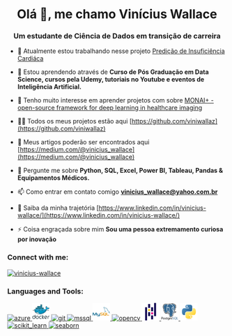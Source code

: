 <h1 align="center">Olá 👋, me chamo Vinícius Wallace</h1>
<h3 align="center">Um estudante de Ciência de Dados em transição de carreira</h3>

- 🔭 Atualmente estou trabalhando nesse projeto [Predição de Insuficiência Cardiáca](https://github.com/viniwallaz/Heart_failure)

- 🌱 Estou aprendendo através de **Curso de Pós Graduação em Data Science, cursos pela Udemy, tutoriais no Youtube e eventos de Inteligência Artificial.**

- 🤝 Tenho muito interesse em aprender projetos com sobre [MONAI+ - open-source framework for deep learning in healthcare imaging](https://github.com/Project-MONAI/MONAI)

- 👨‍💻 Todos os meus projetos estão aqui [https://github.com/viniwallaz](https://github.com/viniwallaz)

- 📝 Meus artigos poderão ser encontrados aqui [https://medium.com/@vinicius_wallace](https://medium.com/@vinicius_wallace)

- 💬 Pergunte me sobre **Python, SQL, Excel, Power BI, Tableau, Pandas & Equipamentos Médicos.**

- 📫 Como entrar em contato comigo **vinicius_wallace@yahoo.com.br**

- 📄 Saiba da minha trajetória [https://www.linkedin.com/in/vinicius-wallace/](https://www.linkedin.com/in/vinicius-wallace/)

- ⚡ Coisa engraçada sobre mim **Sou uma pessoa extremamento curiosa por inovação**

<h3 align="left">Connect with me:</h3>
<p align="left">
<a href="https://linkedin.com/in/vinicius-wallace" target="blank"><img align="center" src="https://raw.githubusercontent.com/rahuldkjain/github-profile-readme-generator/master/src/images/icons/Social/linked-in-alt.svg" alt="vinicius-wallace" height="30" width="40" /></a>
</p>

<h3 align="left">Languages and Tools:</h3>
<p align="left"> <a href="https://azure.microsoft.com/en-in/" target="_blank" rel="noreferrer"> <img src="https://www.vectorlogo.zone/logos/microsoft_azure/microsoft_azure-icon.svg" alt="azure" width="40" height="40"/> </a> <a href="https://www.docker.com/" target="_blank" rel="noreferrer"> <img src="https://raw.githubusercontent.com/devicons/devicon/master/icons/docker/docker-original-wordmark.svg" alt="docker" width="40" height="40"/> </a> <a href="https://git-scm.com/" target="_blank" rel="noreferrer"> <img src="https://www.vectorlogo.zone/logos/git-scm/git-scm-icon.svg" alt="git" width="40" height="40"/> </a> <a href="https://www.microsoft.com/en-us/sql-server" target="_blank" rel="noreferrer"> <img src="https://www.svgrepo.com/show/303229/microsoft-sql-server-logo.svg" alt="mssql" width="40" height="40"/> </a> <a href="https://www.mysql.com/" target="_blank" rel="noreferrer"> <img src="https://raw.githubusercontent.com/devicons/devicon/master/icons/mysql/mysql-original-wordmark.svg" alt="mysql" width="40" height="40"/> </a> <a href="https://opencv.org/" target="_blank" rel="noreferrer"> <img src="https://www.vectorlogo.zone/logos/opencv/opencv-icon.svg" alt="opencv" width="40" height="40"/> </a> <a href="https://pandas.pydata.org/" target="_blank" rel="noreferrer"> <img src="https://raw.githubusercontent.com/devicons/devicon/2ae2a900d2f041da66e950e4d48052658d850630/icons/pandas/pandas-original.svg" alt="pandas" width="40" height="40"/> </a> <a href="https://www.postgresql.org" target="_blank" rel="noreferrer"> <img src="https://raw.githubusercontent.com/devicons/devicon/master/icons/postgresql/postgresql-original-wordmark.svg" alt="postgresql" width="40" height="40"/> </a> <a href="https://www.python.org" target="_blank" rel="noreferrer"> <img src="https://raw.githubusercontent.com/devicons/devicon/master/icons/python/python-original.svg" alt="python" width="40" height="40"/> </a> <a href="https://scikit-learn.org/" target="_blank" rel="noreferrer"> <img src="https://upload.wikimedia.org/wikipedia/commons/0/05/Scikit_learn_logo_small.svg" alt="scikit_learn" width="40" height="40"/> </a> <a href="https://seaborn.pydata.org/" target="_blank" rel="noreferrer"> <img src="https://seaborn.pydata.org/_images/logo-mark-lightbg.svg" alt="seaborn" width="40" height="40"/> </a> </p>
